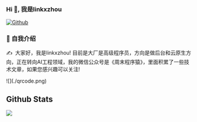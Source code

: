 ### Hi 👋, 我是linkxzhou 

[![Github](https://img.shields.io/badge/-Github-000?style=flat&logo=Github&logoColor=white)](https://github.com/linkxzhou)

### 🙋 自我介绍  
<p>✍️&nbsp;&nbsp;大家好，我是linkxzhou! 目前是大厂是高级程序员，方向是做后台和云原生方向，正在转向AI工程领域，我的微信公众号是《周末程序猿》，里面积累了一些技术文章，如果您感兴趣可以关注!</p> 
![](./qrcode.png)

## Github Stats  
<!-- GitHub数据统计 -->
<img src="https://github-readme-stats.vercel.app/api?username=linkxzhou&show_icons=true&hide_border=true" />
